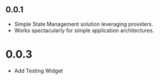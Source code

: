 ## 0.0.1

* Simple State Management solution leveraging providers.
* Works spectacularly for simple application architectures.

# 0.0.3
* Add Testing Widget



